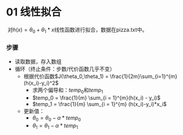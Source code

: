 # 01 线性拟合

​	对$h(x) = \theta_0 + \theta_1 * x$线性函数进行拟合，数据在pizza.txt中。

### 步骤

* 读取数据，存入数组
* 循环（终止条件：步数/代价函数几乎不变）
  * 根据代价函数$J(\theta_0,\theta_1) = \frac{1}{2m}\sum_{i=1}^{m}(h(x_i)-y_i)^2$
    * 求两个偏导和：$temp_0$和$temp_1$
    * $temp_0 = \frac{1}{m} \sum_{i = 1}^{m}(h(x_i) - y_i)$
    * $temp_1 = \frac{1}{m} \sum_{i = 1}^{m} (h(x_i)-y_i)*x_i$
  * 更新值：
    * $\theta_0 = \theta_0 - \alpha * temp_0$
    * $\theta_1 = \theta_1 - \alpha * temp_1$

